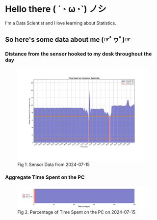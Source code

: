
# Hello there ( ´◔ ω◔`) ノシ

I'm a Data Scientist and I love learning about Statistics.

## So here's some data about me (☞ﾟヮﾟ)☞


### Distance from the sensor hooked to my desk throughout the day
<figure>
  <picture>
    <source media="(prefers-color-scheme: dark)" srcset="Pi/readme/graphs/lineplot/dark-plot-2024-07-15.png">
    <source media="(prefers-color-scheme: light)" srcset="Pi/readme/graphs/lineplot/light-plot-2024-07-15.png">
    <img alt="Shows a black logo in light color mode and a white one in dark color mode." src="Pi/readme/graphs/lineplot/light-plot-2024-07-15.png">
  </picture>
  <figcaption>Fig 1. Sensor Data from 2024-07-15</figcaption>
</figure>



### Aggregate Time Spent on the PC
<figure>
  <picture>
    <source media="(prefers-color-scheme: dark)" srcset="Pi/readme/graphs/barplot/dark-plot-2024-07-15.png">
    <source media="(prefers-color-scheme: light)" srcset="Pi/readme/graphs/barplot/light-plot-2024-07-15.png">
    <img alt="Shows a black logo in light color mode and a white one in dark color mode." src="Pi/readme/graphs/barplot/light-plot-2024-07-15.png">
  </picture>
  <figcaption>Fig 2. Percentage of Time Spent on the PC on 2024-07-15</figcaption>
</figure>
